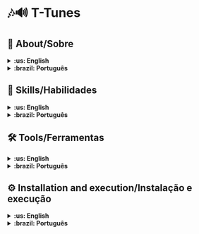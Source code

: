 # 🎶🔊 T-Tunes


## :page_with_curl: About/Sobre

<details>
  <summary markdown="span"><strong>:us: English</strong></summary><br />

React project developed by [Livia Rezende](https://www.linkedin.com/in/l%C3%ADviamonteiro/) 

It's core feature is a music player,this component allows users to play, pause, skip, and control the volume of songs. It may include album artwork, song information, and progress bar.. You can navigate through soome pages, such as login, search and profile.
<br />
</details>

<details>
  <summary markdown="span"><strong>:brazil: Português</strong></summary><br />

Projeto de React desenvolvido por [Livia Rezende](https://www.linkedin.com/in/l%C3%ADviamonteiro/) 

Seu principal recurso é um reprodutor de música, este componente permite aos usuários reproduzir, pausar, pular e controlar o volume das músicas. Pode incluir capa do álbum, informações da música e barra de progresso. Você pode navegar por algumas páginas, como login, pesquisa e perfil.

<br />
</details>

## 📄 Skills/Habilidades

<details>
  <summary markdown="span"><strong>:us: English</strong></summary><br />

Making requests and consuming data from an API.

Using the useEffect hook.

Using the useState hook.

Utilizing the BrowserRouter component correctly.

Creating routes by mapping the URL path to the corresponding component via Route.

Using the Routes from React Router Dom.

<br />
</details>

<details>
  <summary markdown="span"><strong>:brazil: Português</strong></summary><br />

Fazer requisições e consumir dados vindos de uma API.

Utilizar o hook useEffect.

Utilizar o hook useState.

Utilizar o componente BrowserRouter corretamente.

Criar rotas, mapeando o caminho da URL com o componente correspondente via Route.

Utilizar o Routes do React Router Dom.
<br />
</details>

## 🛠️ Tools/Ferramentas

<details>
  <summary markdown="span"><strong>:us: English</strong></summary><br />

🎯  Javascript

💹  Rest API (currency control)

🎨 Tailwind CSS (in progress)

<br />
</details>

<details>
  <summary markdown="span"><strong>:brazil: Português</strong></summary><br />

🎯 JavaScript

💹 Consumo de APIs (cotação atualizada das moedas)

🎨 Tailwind CSS (em andamento)
<br />
</details>

## ⚙️ Installation and execution/Instalação e execução

<details>
  <summary markdown="span"><strong>:us: English</strong></summary><br />

To run this application you need to have **Git*** installed on your machine.

### 1 - Clone the repository
```sh
git clone git@github.com:liviarez/trybewallet.git
```

### 2 - Istall the dependencies and run the application

Install the dependencies:
```sh
npm install
```

Run the application:
```sh
npm start
```

<br />
</details>

<details>
  <summary markdown="span"><strong>:brazil: Português</strong></summary><br />

Para rodar está aplicação é necessário ter **Git**.

### 1 - Clone o repositório:
```sh
git clone git@github.com:liviarez/trybewallet.git
```

### 2 - Instale as dependencias e rode a aplicação
Install the dependencies:
```sh
npm install
```

Run the application:
```sh
npm start
```

<br />
</details>
